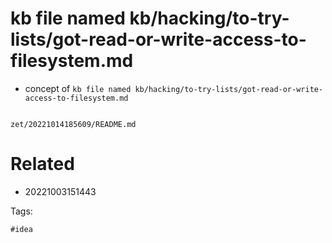 # kb file named kb/hacking/to-try-lists/got-read-or-write-access-to-filesystem.md

- concept of `kb file named kb/hacking/to-try-lists/got-read-or-write-access-to-filesystem.md`

```
```

` zet/20221014185609/README.md `

# Related

- 20221003151443

Tags:

    #idea
